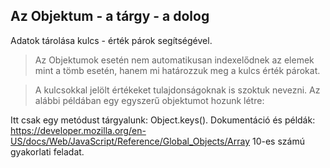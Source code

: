 ## Az Objektum - a tárgy - a dolog  
Adatok tárolása kulcs - érték párok segítségével.  
  
> Az Objektumok esetén nem automatikusan indexelődnek az elemek mint a tömb esetén, hanem mi határozzuk meg a kulcs érték párokat.  
  
> A kulcsokkal jelölt értékeket tulajdonságoknak is szoktuk nevezni. Az alábbi példában egy egyszerű objektumot hozunk létre:  



Itt csak egy metódust tárgyalunk: Object.keys().
Dokumentáció és példák: 
https://developer.mozilla.org/en-US/docs/Web/JavaScript/Reference/Global_Objects/Array
10-es számú gyakorlati feladat.
